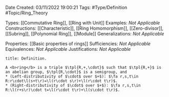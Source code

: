 <div class="topSpace"></div>

Date Created: 03/11/2022 19:00:21
Tags: #Type/Definition #Topic/Ring_Theory

Types: [[Commutative Ring]], [[Ring with Unit]]
Examples: <i>Not Applicable</i>
Constructions: [[Characteristic]], [[Ring Homomorphism]], [[Zero-divisor]], [[Subring]], [[Polynomial Ring]], [[Module]]
Generalizations: <i>Not Applicable</i>

Properties: [[Basic properties of rings]]
Sufficiencies: <i>Not Applicable</i>
Equivalences: <i>Not Applicable</i>
Justifications: <i>Not Applicable</i>

``` ad-Definition
title: Definition.

A <b>ring</b> is a triple $\tpl{R,+,\cdot}$ such that $\tpl{R,+}$ is an abelian group, $\tpl{R,\cdot}$ is a semigroup, and
* (Left-distributivity of $\cdot$ over $+$): $\fa r,s,t\in R:r\cdot\l(s+t\r)=\l(r\cdot s\r)+\l(r\cdot t\r)$.
* (Right-distributivity of $\cdot$ over $+$): $\fa r,s,t\in R:\l(r+s\r)\cdot t=\l(r\cdot t\r)+\l(s\cdot t\r)$.

```
